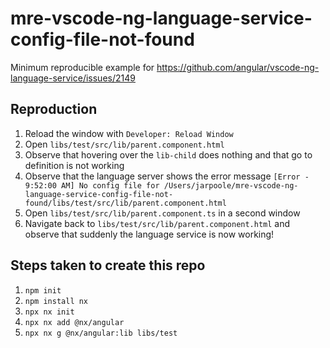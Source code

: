# mre-vscode-ng-language-service-config-file-not-found

Minimum reproducible example for https://github.com/angular/vscode-ng-language-service/issues/2149

## Reproduction

1. Reload the window with `Developer: Reload Window`
2. Open `libs/test/src/lib/parent.component.html`
3. Observe that hovering over the `lib-child` does nothing and that go to definition is not working
4. Observe that the language server shows the error message `[Error - 9:52:00 AM] No config file for /Users/jarpoole/mre-vscode-ng-language-service-config-file-not-found/libs/test/src/lib/parent.component.html`
5. Open `libs/test/src/lib/parent.component.ts` in a second window
6. Navigate back to `libs/test/src/lib/parent.component.html` and observe that suddenly the language service is now working!

## Steps taken to create this repo  

1. `npm init`
2. `npm install nx`
3. `npx nx init`
4. `npx nx add @nx/angular`
5. `npx nx g @nx/angular:lib libs/test`
